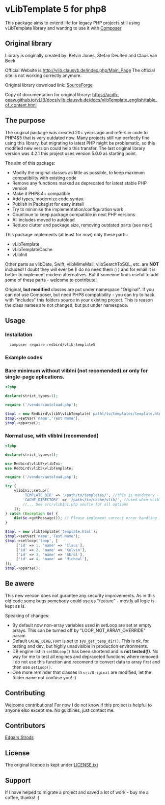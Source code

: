 # vLibTemplate 5 for php8

This package aims to extend life for legacy PHP projects still using vLibTemplate library and wanting to use it with [Composer](https://getcomposer.com) 

## Original library

Library is originally created by: Kelvin Jones, Stefan Deußen and Claus van Beek

Official Website is http://vlib.clausvb.de/index.php/Main_Page
The official site is not working correctly anymore.

Original library download link: [SourceForge](https://sourceforge.net/projects/vlib/)

Copy of documentation for original library: https://acdh-oeaw.github.io/vLIB/docs/vlib.clausvb.de/docs/vlibTemplate_english/table_of_content.html

## The purpose

The original package was created 20+ years ago and refers in code to PHP4&5 that is very
outdated now. Many projects still run perfectly fine using this library, but migrating to
latest PHP might be problematic, so this modified new version could help this transfer.
The last original library version was 4.2.1 this project uses version 5.0.0 as starting point.

The aim of this package:
- Modify the original classes as little as possible, to keep maximum compatibility with existing code
- Remove any functions marked as deprecated for latest stable PHP version 
- Make it PHP8.4+ compatible
- Add types, modernize code syntax.
- Publish in Packagist for easy install
- Try to minimise the implementation/configuration work
- Countinue to keep package compatible in next PHP versions
- All includes moved to autoload
- Reduce clutter and package size, removing outdated parts (see next)

This package implements (at least for now) only these parts:
- vLibTemplate
- vLibTemplateCache
- vLibInit

Other parts as vlibDate, Swift, vlibMimeMail, vlibSearchToSQL, etc. are **NOT** included!
I doubt they will ever be (I do no need them :) ) and for email it is better to implement
modern alternatives. But if someone finds useful to add some of these parts - welcome to contribute!

Original, **but modified** classes are put under namespace "Original". 
If you can not use Composer, but need PHP8 compatibility - you can try to hack with "includes"
this folders source in your existing project. This is reason the class 
names are not changed, but put under namespace.

## Usage

### Installation
```bash 
  composer require redbird/vlib-template5
```

### Example codes

### Bare minimum without vlibIni (not recomended) or only for single-page aplications. 

```php
<?php

declare(strict_types=1);

require ('/vendor/autoload.php');

$tmpl = new Redbird\vlib5\vlibTemplate('patht/to/templates/template.html');
$tmpl->setVar('name','Test Name');
$tmpl->pparse();
```

### Normal use, with vlibIni (recomended)

```php
<?php

declare(strict_types=1);

use Redbird\vlib5\vlibIni;
use Redbird\vlib5\vlibTemplate;

require ('/vendor/autoload.php');

try {
    vlibIni::setup([
        'TEMPLATE_DIR' => '/path/to/templates/', //this is mandatory - change for the place templates are stored
        'CACHE_DIRECTORY' => '/paths/to/cache/vlib/', //used when vLibTemplateCache is used
        //... See src/vlibIni.php source for all options
    ]);
} catch (Exception $e) {
    die($e->getMessage()); // Please implement correct error handling in your app, this is for dementration
}

$tmpl = new vlibTemplate('template.html');
$tmpl->setVar('name','Test Name');
$tmpl->setloop('loop', [
     ['id' => 1, 'name' => 'Claus'],
     ['id' => 2, 'name' => 'Kelvin'],
     ['id' => 3, 'name' => 'Skrol'],
     ['id' => 4, 'name' => 'Micheal'],
]);
$tmpl->pparse();
```

## Be awere

This new version does not gurantee any security improvements. As in this old code some bugs somebody
could use as "feature" - mostly all logic is kept as is.

Speaking of changes:

- By default now non-array variables used in setLoop are set ar empty arrays. 
This can be turned off by "LOOP_NOT_ARRAY_OVERRIDE" param.
- Default `CACHE_DIRECTORY` is set to `sys_get_temp_dir()`. This is ok, for testing and dev,
but highly unadvisible in production environments.
- DB engine list in `setDbLoop()` has been shortend and is **not tested(!)**. 
No way for me to test all engines and depraceted functions where removed. 
I do not use this function and recomend to convert data to array first and then use `setLoop()`.
- One more reminder that classes in `src/Original` are modified, let the folder name not confuse you! :)

## Contributing

Welcome contributions! For now I do not know if this project is helpful to anyone elso except me.
No guidlines, just contact me.

## Contributors

[Edgars Strods](https://github.com/edgarsstrods)

## License

The original licence is kept under [LICENSE.txt](src/Original/LICENSE.txt)

## Support

If I have helped to migrate a project and saved a lot of work - buy me a coffee, thanks! :)


